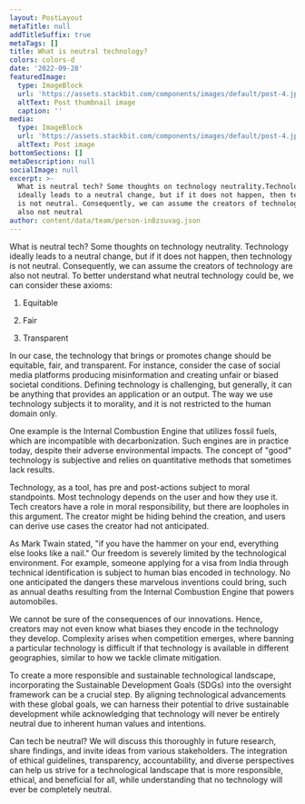 ```yaml
---
layout: PostLayout
metaTitle: null
addTitleSuffix: true
metaTags: []
title: What is neutral technology?
colors: colors-d
date: '2022-09-28'
featuredImage:
  type: ImageBlock
  url: 'https://assets.stackbit.com/components/images/default/post-4.jpeg'
  altText: Post thumbnail image
  caption: ''
media:
  type: ImageBlock
  url: 'https://assets.stackbit.com/components/images/default/post-4.jpeg'
  altText: Post image
bottomSections: []
metaDescription: null
socialImage: null
excerpt: >-
  What is neutral tech? Some thoughts on technology neutrality.Technology
  ideally leads to a neutral change, but if it does not happen, then technology
  is not neutral. Consequently, we can assume the creators of technology are
  also not neutral
author: content/data/team/person-in8zsuvag.json
---
```

What is neutral tech? Some thoughts on technology neutrality.
Technology ideally leads to a neutral change, but if it does not happen, then technology is not neutral. Consequently, we can assume the creators of technology are also not neutral. To better understand what neutral technology could be, we can consider these axioms:

1.  Equitable

2.  Fair

3.  Transparent

In our case, the technology that brings or promotes change should be equitable, fair, and transparent. For instance, consider the case of social media platforms producing misinformation and creating unfair or biased societal conditions. Defining technology is challenging, but generally, it can be anything that provides an application or an output. The way we use technology subjects it to morality, and it is not restricted to the human domain only.

One example is the Internal Combustion Engine that utilizes fossil fuels, which are incompatible with decarbonization. Such engines are in practice today, despite their adverse environmental impacts. The concept of "good" technology is subjective and relies on quantitative methods that sometimes lack results.

Technology, as a tool, has pre and post-actions subject to moral standpoints. Most technology depends on the user and how they use it. Tech creators have a role in moral responsibility, but there are loopholes in this argument. The creator might be hiding behind the creation, and users can derive use cases the creator had not anticipated.

As Mark Twain stated, "if you have the hammer on your end, everything else looks like a nail." Our freedom is severely limited by the technological environment. For example, someone applying for a visa from India through technical identification is subject to human bias encoded in technology. No one anticipated the dangers these marvelous inventions could bring, such as annual deaths resulting from the Internal Combustion Engine that powers automobiles.

We cannot be sure of the consequences of our innovations. Hence, creators may not even know what biases they encode in the technology they develop. Complexity arises when competition emerges, where banning a particular technology is difficult if that technology is available in different geographies, similar to how we tackle climate mitigation.

To create a more responsible and sustainable technological landscape, incorporating the Sustainable Development Goals (SDGs) into the oversight framework can be a crucial step. By aligning technological advancements with these global goals, we can harness their potential to drive sustainable development while acknowledging that technology will never be entirely neutral due to inherent human values and intentions.

Can tech be neutral? We will discuss this thoroughly in future research, share findings, and invite ideas from various stakeholders. The integration of ethical guidelines, transparency, accountability, and diverse perspectives can help us strive for a technological landscape that is more responsible, ethical, and beneficial for all, while understanding that no technology will ever be completely neutral.

